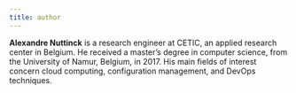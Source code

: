 ```yaml
---
title: author
---
```


**Alexandre Nuttinck** is a research engineer at CETIC, an applied research center in Belgium. He received a master’s degree in computer science, from the University of Namur, Belgium, in 2017. His main fields of interest concern cloud computing, configuration management, and DevOps techniques.